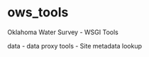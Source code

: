 ows_tools
=========

Oklahoma Water Survey - WSGI Tools

 data - data proxy
 tools - Site metadata lookup
